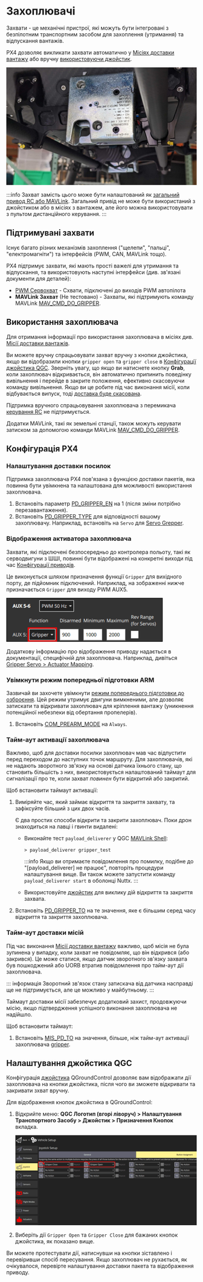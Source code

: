 # Захоплювачі

Захвати - це механічні пристрої, які можуть бути інтегровані з безпілотним транспортним засобом для захоплення (утримання) та відпускання вантажів.

PX4 дозволяє викликати захвати автоматично у [Місіях доставки вантажу](../flying/package_delivery_mission.md) або вручну [використовуючи джойстик](#qgc-joystick-configuration).

![High-load gripper example](../../assets/hardware/grippers/highload_gripper_example.jpg)

:::info
Захват замість цього може бути налаштований як [загальний привод RC або MAVLink](../payloads/generic_actuator_control.md#generic-actuator-control-with-rc). Загальний привід не може бути використаний з джойстиком або в місіях з вантажем, але його можна використовувати з пультом дистанційного керування.
:::

## Підтримувані захвати

Існує багато різних механізмів захоплення ("щелепи", "пальці", "електромагніти") та інтерфейсів (PWM, CAN, MAVLink тощо).

PX4 підтримує захвати, які мають прості важелі для утримання та відпускання, та використовують наступні інтерфейси (див. зв'язані документи для деталей):

- [PWM Сервохват](gripper_servo.md) - Схвати, підключені до виходів PWM автопілота
- **MAVLink Захват** (Не тестовано) - Захваты, які підтримують команду MAVLink [MAV_CMD_DO_GRIPPER](https://mavlink.io/en/messages/common.html#MAV_CMD_DO_GRIPPER).

## Використання захоплювача

Для отримання інформації про використання захоплювача в місіях див. [Місії доставки вантажів](../flying/package_delivery_mission.md).

Ви можете вручну спрацьовувати захват вручну з кнопки джойстика, якщо ви відобразили кнопки `gripper open` та `gripper close` в [Конфігурації джойстика QGC](#qgc-joystick-configuration). Зверніть увагу, що якщо ви натиснете кнопку **Grab**, коли захоплювач відкривається, він автоматично припинить поведінку вивільнення і перейде в закрите положення, ефективно скасовуючи команду вивільнення. Якщо ви це робите під час виконання місії, коли відбувається випуск, тоді [доставка буде скасована](../flying/package_delivery_mission.md#manual-control-of-gripper-in-missions).

Підтримка вручного спрацьовування захоплювача з перемикача [керування RC](../getting_started/rc_transmitter_receiver.md) не підтримується.

Додатки MAVLink, такі як земельні станції, також можуть керувати затиском за допомогою команди MAVLink [MAV_CMD_DO_GRIPPER](https://mavlink.io/en/messages/common.html#MAV_CMD_DO_GRIPPER).

## Конфігурація PX4

### Налаштування доставки посилок

Підтримка захоплювача PX4 пов'язана з функцією доставки пакетів, яка повинна бути увімкнена та налаштована для можливості використання захоплювача.

1. Встановіть параметр [PD_GRIPPER_EN](../advanced_config/parameter_reference.md#PD_GRIPPER_EN) на 1 (після зміни потрібно перезавантаження).
1. Встановіть [PD_GRIPPER_TYPE](../advanced_config/parameter_reference.md#PD_GRIPPER_TYPE) для відповідності вашому захоплювачу. Наприклад, встановіть на `Servo` для [Servo Grepper](gripper_servo.md).

### Відображення активатора захоплювача

Захвати, які підключені безпосередньо до контролера польоту, такі як серводвигуни з ШШІ, повинні бути відображені на конкретні виходи під час [Конфігурації приводів](../config/actuators.md#actuator-outputs).

Це виконується шляхом призначення функції `Gripper` для вихідного порту, де підйомник підключений. Наприклад, на зображенні нижче призначається `Gripper` для виходу PWM AUX5.

![Gripper output mapping](../../assets/config/gripper/qgc_gripper_actuator_output_small.png)

Додаткову інформацію про відображення приводу надається в документації, специфічній для захоплювача. Наприклад, дивіться [Gripper Servo > Actuator Mapping](../peripherals/gripper_servo.md#actuator-mapping).

### Увімкнути режим попередньої підготовки ARM

Зазвичай ви захочете увімкнути [режим попереднього підготовки до озброєння](../advanced_config/prearm_arm_disarm.md). Цей режим утримує двигуни вимкненими, але дозволяє затискати та відкривати захоплювач для кріплення вантажу (уникнення потенційної небезпеки від обертання пропелерів).

1. Встановіть [COM_PREARM_MODE](../advanced_config/parameter_reference.md#COM_PREARM_MODE) на `Always`.

### Тайм-аут активації захоплювача

Важливо, щоб для доставки посилки захоплювач мав час відпустити перед переходом до наступних точок маршруту. Для захоплювачів, які не надають зворотного зв'язку на основі датчика їхнього стану, що становить більшість з них, використовується налаштований таймаут для сигналізації про те, коли захват _повинен_ бути відкритий або закритий.

Щоб встановити таймаут активації:

1. Виміряйте час, який займає відкриття та закриття захвату, та зафіксуйте більший з цих двох часів.

   Є два простих способи відкрити та закрити захоплювач. Поки дрон знаходиться на лавці і гвинти видалені:

   - Виконайте тест `payload_deliverer` у QGC [MAVLink Shell](../debug/mavlink_shell.md):

     ```
     > payload_deliverer gripper_test
     ```

     :::info Якщо ви отримаєте повідомлення про помилку, подібне до "[payload_deliverer] не працює", повторіть процедури налаштування вище. Ви також можете запустити команду `payload_deliverer start` в оболонці Nuttx.
:::

   - Використовуйте [джойстик](#qgc-joystick-configuration) для виклику дій відкриття та закриття захвата.

1. Встановіть [PD_GRIPPER_TO](../advanced_config/parameter_reference.md#PD_GRIPPER_TO) на те значення, яке є більшим серед часу відкриття та закриття захоплювача.

### Тайм-аут доставки місій

Під час виконання [Місії доставки вантажу](../flying/package_delivery_mission.md) важливо, щоб місія не була зупинена у випадку, коли захват не повідомляє, що він відкрився (або закрився). Це може статися, якщо датчик зворотного зв'язку захвата був пошкоджений або UORB втратив повідомлення про тайм-аут дії захоплювача.

::: інформація
Зворотний зв'язок стану затискача від датчика насправді ще не підтримується, але це можливо у майбутньому.
:::

Таймаут доставки місії забезпечує додатковий захист, продовжуючи місію, якщо підтвердження успішного виконання захоплювача не надійшло.

Щоб встановити таймаут:

1. Встановіть [MIS_PD_TO](../advanced_config/parameter_reference.md#MIS_PD_TO) на значення, більше, ніж тайм-аут активації захоплювача [gripper](#gripper-actuation-timeout).

## Налаштування джойстика QGC

Конфігурація [джойстика](../config/joystick.md) QGroundControl дозволяє вам відображати дії захоплювача на кнопки джойстика, після чого ви зможете відкривати та закривати зхват вручну.

Для відображення кнопок джойстика в QGroundControl:

1. Відкрийте меню: **QGC Логотип (вгорі ліворуч) > Налаштування Транспортного Засобу > Джойстик > Призначення Кнопок** вкладка.

   ![Gripper action mapping](../../assets/config/gripper/qgc_gripper_actions_joystick.png)

1. Виберіть дії `Gripper Open` та `Gripper Close` для бажаних кнопок джойстика, як показано вище.

Ви можете протестувати дії, натиснувши на кнопки зіставлено і перевіривши спосіб пересування. Якщо захоплювач не рухається, як очікувалося, перевірте налаштування доставки пакета та відображення приводу.
